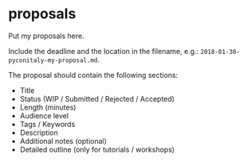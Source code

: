 # proposals
Put my proposals here.

Include the deadline and the location in the filename, e.g.: `2018-01-30-pyconitaly-my-proposal.md`.

The proposal should contain the following sections:

- Title
- Status (WIP / Submitted / Rejected / Accepted)
- Length (minutes)
- Audience level
- Tags / Keywords
- Description
- Additional notes (optional)
- Detailed outline (only for tutorials / workshops)
